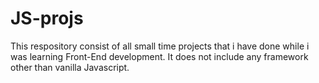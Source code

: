 # JS-projs
This respository consist of all small time projects that i have done while i was learning Front-End development. It does not include any framework other than vanilla Javascript.
